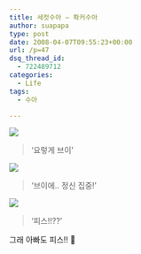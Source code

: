 ```yaml
---
title: 세컷수아 – 롹커수아
author: suapapa
type: post
date: 2008-04-07T09:55:23+00:00
url: /p=47
dsq_thread_id:
  - 722489712
categories:
  - Life
tags:
  - 수아

---
```

![](https://asset.homin.dev/blog/2008/04/v_practice.webp)

> &#8216;요렇게 브이&#8217;



![](https://asset.homin.dev/blog/2008/04/v_focus.webp)

> &#8216;브이에.. 정신 집중!&#8217;

![](https://asset.homin.dev/blog/2008/04/v_to_peace.webp)

> &#8216;피스!!??&#8217;

그래 아빠도 피스!! 🙂